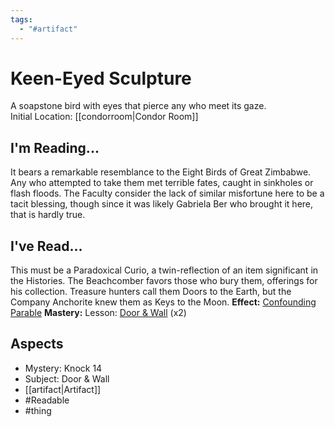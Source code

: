 ```yaml
---
tags:
  - "#artifact"
---
```

# Keen-Eyed Sculpture
A soapstone bird with eyes that pierce any who meet its gaze.<Br>Initial Location: [[condorroom|Condor Room]]
## I'm Reading...
It bears a remarkable resemblance to the Eight Birds of Great Zimbabwe. Any who attempted to take them met terrible fates, caught in sinkholes or flash floods. The Faculty consider the lack of similar misfortune here to be a tacit blessing, though since it was likely Gabriela Ber who brought it here, that is hardly true.
## I've Read...
This must be a Paradoxical Curio, a twin-reflection of an item significant in the Histories. The Beachcomber favors those who bury them, offerings for his collection. Treasure hunters call them Doors to the Earth, but the Company Anchorite knew them as Keys to the Moon.
**Effect:** [Confounding Parable](https://uadaf.theevilroot.xyz/rowenarium/element/confounding.parable)
**Mastery:** Lesson: [Door & Wall](https://uadaf.theevilroot.xyz/rowenarium/element/s.door.wall) (x2)
## Aspects
- Mystery: Knock 14
- Subject: Door & Wall 
- [[artifact|Artifact]]
- #Readable
- #thing